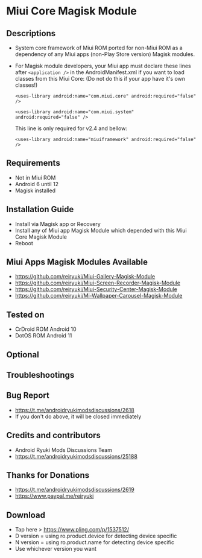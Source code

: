 # Miui Core Magisk Module

## Descriptions
- System core framework of Miui ROM ported for non-Miui ROM as a dependency of any Miui apps (non-Play Store version) Magisk modules.
- For Magisk module developers, your Miui app must declare these lines after `<application />` in the AndroidManifest.xml if you want to load classes from this Miui Core: (Do not do this if your app have it's own classes!)

  `<uses-library android:name="com.miui.core" android:required="false" />`

  `<uses-library android:name="com.miui.system" android:required="false" />`

  This line is only required for v2.4 and bellow:
  
  `<uses-library android:name="miuiframework" android:required="false" />`

## Requirements
- Not in Miui ROM
- Android 6 until 12
- Magisk installed

## Installation Guide
- Install via Magisk app or Recovery
- Install any of Miui app Magisk Module which depended with this Miui Core Magisk Module
- Reboot

## Miui Apps Magisk Modules Available
- https://github.com/reiryuki/Miui-Gallery-Magisk-Module
- https://github.com/reiryuki/Miui-Screen-Recorder-Magisk-Module
- https://github.com/reiryuki/Miui-Security-Center-Magisk-Module
- https://github.com/reiryuki/Mi-Wallpaper-Carousel-Magisk-Module

## Tested on
- CrDroid ROM Android 10
- DotOS ROM Android 11

## Optional

## Troubleshootings

## Bug Report
- https://t.me/androidryukimodsdiscussions/2618
- If you don't do above, it will be closed immediately

## Credits and contributors
- Android Ryuki Mods Discussions Team
- https://t.me/androidryukimodsdiscussions/25188

## Thanks for Donations
- https://t.me/androidryukimodsdiscussions/2619
- https://www.paypal.me/reiryuki

## Download
- Tap here > https://www.pling.com/p/1537512/
- D version = using ro.product.device for detecting device specific
- N version = using ro.product.name for detecting device specific
- Use whichever version you want


